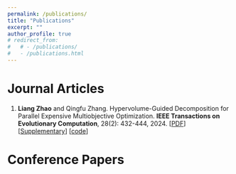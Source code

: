```yaml
---
permalink: /publications/
title: "Publications"
excerpt: ""
author_profile: true
# redirect_from: 
#   # - /publications/
#   - /publications.html
---
```


 

# Journal Articles
1. **Liang Zhao**  and Qingfu Zhang. Hypervolume-Guided Decomposition for Parallel Expensive Multiobjective Optimization. 
**IEEE Transactions on Evolutionary Computation**, 28(2): 432-444, 2024. [[PDF](https://ieeexplore.ieee.org/document/10093980)] [[Supplementary](https://ieeexplore.ieee.org/document/10093980/media#media)] [[code](https://github.com/mobo-d/DirHV-EGO)]

 

# Conference Papers

 

 